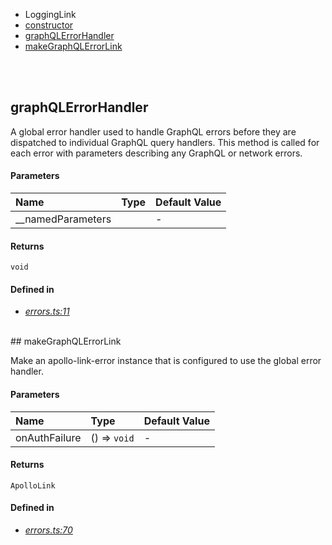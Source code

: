 - LoggingLink
 - <a href="#constructor">constructor</a>
- <a href="#graphqlerrorhandler">graphQLErrorHandler</a>
- <a href="#makegraphqlerrorlink">makeGraphQLErrorLink</a>

<br/><br/>
## graphQLErrorHandler


A global error handler used to handle GraphQL errors
before they are dispatched to individual GraphQL query
handlers. This method is called for each error with
parameters describing any GraphQL or network errors.



#### Parameters
| Name | Type | Default Value |
| :--- | :--- | :------------ |
| __namedParameters |  | *-* |


#### Returns
`void`


#### Defined in
- *[errors.ts:11](https://github.com/Apartment-Snapshot/snapshot-ui/tree/main/app/src/services/graphql-utils/errors.ts#L11)*

<br/>## makeGraphQLErrorLink


Make an apollo-link-error instance that is configured to use the
global error handler.



#### Parameters
| Name | Type | Default Value |
| :--- | :--- | :------------ |
| onAuthFailure | () => `void` | *-* |


#### Returns
`ApolloLink`


#### Defined in
- *[errors.ts:70](https://github.com/Apartment-Snapshot/snapshot-ui/tree/main/app/src/services/graphql-utils/errors.ts#L70)*

<br/>